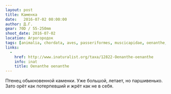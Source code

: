 ```yaml
---
layout: post
title: Каменка
date:   2016-07-02 00:00:00
author: Д.Г.
gear: 70D / 55-250mm
shoot_date: 2016-07-02
location: Агрогородок
tags: [animalia, chordata, aves, passeriformes, muscicapidae, oenanthe, oenanthe oenanthe]
links:
  -
    href: http://www.inaturalist.org/taxa/12822-Oenanthe-oenanthe
    info: inat
    title: Oenanthe oenanthe
---
```


Птенец обыкновенной каменки. Уже большой, летает, но паршивенько. Зато орёт как потерпевший и жрёт как не в себя.
